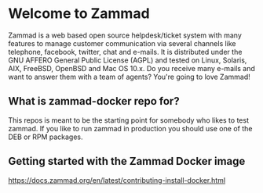 Welcome to Zammad
=================

Zammad is a web based open source helpdesk/ticket system with many features
to manage customer communication via several channels like telephone, facebook,
twitter, chat and e-mails. It is distributed under the GNU AFFERO General Public
 License (AGPL) and tested on Linux, Solaris, AIX, FreeBSD, OpenBSD and Mac OS
10.x. Do you receive many e-mails and want to answer them with a team of agents?
You're going to love Zammad!

What is zammad-docker repo for?
-------------------------------

This repos is meant to be the starting point for somebody who likes to test zammad. 
If you like to run zammad in production you should use one of the DEB or RPM packages.

Getting started with the Zammad Docker image
--------------------------------------------

https://docs.zammad.org/en/latest/contributing-install-docker.html
